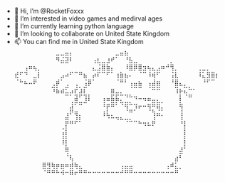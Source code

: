 - 👋 Hi, I’m @RocketFoxxx
- 👀 I’m interested in video games and medirval ages
- 🌱 I’m currently learning python language
- 💞️ I’m looking to collaborate on United State Kingdom
- 📫 You can find me in United State Kingdom
⠀⠀⠀⠀⠀⠀⠀⠀⠀⣀⣀⣤⡄⠀⠀⠀⠀⠀⠀⠀⠀⠀⣀⣤⣦⠀⠀⠀⠀⠀⠀⠀⠀⠀⠀⠀⠀⠀⠀⠀⠀⠀⠀⠀⠀
⠀⠀⠀⠀⠀⠀⠀⠀⠀⠻⣬⣽⠇⠀⠀⠀⠀⢠⣆⣀⣰⠞⠁⠀⠘⣧⣀⠀⠀⠀⠀⠀⠀⠀⡀⠀⠀⠀⠀⠀⠀⠀⠀⠀⠀
⠀⠀⢠⠶⢦⡀⠀⠀⠀⠀⠀⠀⠀⠀⠀⠀⠀⣄⣨⣿⣷⡄⠀⠀⠸⣿⡿⣿⣲⢦⣄⣠⠶⠚⢻⡀⠀⠀⠀⠀⢀⣀⡀⠀⠀
⣞⠋⠙⠀⣀⡇⠀⠀⠀⠀⣠⠴⠋⠉⠛⣦⠀⡴⠏⠉⠋⠁⢰⣷⣦⠄⠀⠈⠉⠸⢾⠋⠀⠀⢨⣇⠀⠀⠀⠀⠸⣅⣻⣿⡆
⠈⠓⠦⠤⠟⠀⠀⠀⢀⡾⠁⢀⠀⢀⠀⢨⡿⠁⠀⠀⠀⠀⠈⠛⠃⢠⣤⣦⠀⢠⣼⣶⠀⠀⠘⣿⣄⡀⠀⠀⠀⠘⠋⠉⠀
⠀⠀⠀⠀⠀⠀⠀⠀⠹⣧⣴⣋⣠⡞⣱⡏⠀⠀⠀⠀⠀⣶⣀⡀⠀⠈⠉⠉⠀⠈⠛⠛⠀⠀⠀⢹⡦⣍⠓⠂⠀⠀⠀⠀⠀
⠀⠀⠀⠀⠀⠀⠀⠀⠀⠀⠀⠉⠁⣽⠋⢹⡇⠀⠀⢠⣤⣯⣯⡉⠙⠓⠲⠤⢤⣤⣀⡀⠀⠀⠀⠀⡇⠈⠛⠀⠀⠀⠀⠀⠀
⠀⠀⠀⠀⠀⠀⠀⠀⠀⠀⠀⠀⣸⠋⠛⠉⠀⠀⠀⠸⡶⠿⠃⠙⢿⠓⢲⡤⠤⢶⠿⣿⡁⠀⠀⠀⢷⠀⠀⠀⠀⠀⠀⠀⠀
⠀⠀⠀⠀⠀⠀⠀⠀⠀⠀⠀⢠⠟⢶⡀⠀⠀⠀⠀⢰⣇⡀⠀⠀⠈⠛⠁⠀⠀⠈⢳⣬⡁⠀⠀⠀⢸⠀⠀⠀⠀⠀⠀⠀⠀
⠀⠀⠀⠀⠀⠀⠀⠀⠀⠀⠀⣿⣤⡼⠇⠀⠀⠀⠀⠀⠈⠉⠙⠓⠲⠦⠤⣄⣀⡀⣼⠀⠀⠀⠀⠀⢸⡄⠀⠀⠀⠀⠀⠀⠀
⠀⠀⠀⠀⠀⠀⠀⠀⠀⠀⠠⡇⠀⠀⠀⠀⠀⠀⠀⠀⠀⠀⠀⠀⠀⠀⠀⠀⠈⠉⠁⠀⠀⠀⠀⠀⠀⡇⠀⠀⠀⠀⠀⠀⠀
⠀⠀⠀⠀⠀⠀⠀⠀⠀⠀⢸⡇⠀⠀⠀⠀⠀⠀⠀⠀⠀⠀⠀⠀⠀⠀⠀⠀⠀⠀⠀⠀⠀⠀⠀⠀⠀⡇⠀⠀⠀⠀⠀⠀⠀
⠀⠀⠀⠀⠀⠀⠀⠀⠀⠀⠸⡇⠀⠀⠀⠀⠀⠀⠀⠀⠀⠀⠀⠀⠀⠀⠀⠀⠀⠀⠀⠀⠀⠀⠀⠀⠀⡇⠀⠀⠀⠀⠀⠀⠀
⠀⠀⠀⠀⠀⠀⠀⠀⠀⠀⠀⢿⠀⠀⠀⠀⠀⠀⠀⠀⠀⠀⠀⠀⠀⠀⠀⠀⠀⠀⠀⠀⠀⠀⠀⠀⣼⠁⠀⠀⠀⠀⠀⠀⠀
⠀⠀⠀⠀⠀⠀⠀⠀⠀⠀⠀⠈⢧⠀⠀⠀⠀⠀⠀⠀⠀⠀⠀⠀⠀⠀⠀⠀⠀⠀⠀⠀⠀⠀⠀⣴⠃⠀⠀⠀⠀⠀⠀⠀⠀
⠀⠀⠀⠀⠀⠀⣿⣻⢷⡶⣶⠶⣾⢷⣄⠀⠀⠀⠀⠀⠀⠀⠀⢠⣤⣤⠀⠀⠀⠀⠀⠀⠀⢠⠾⣅⡀⠀⠀⠀⠀⠀⠀⠀⠀
⠀⠀⠀⠀⠀⠀⠈⠛⠛⠓⠺⠒⠿⠖⠛⠛⠒⠒⠒⠒⠒⠒⠒⠚⠛⠛⠒⠒⠒⠒⠒⠒⠒⠒⠒⠛⠀⠀⠀⠀
